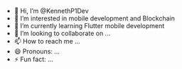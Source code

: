 - 👋 Hi, I’m @KennethP1Dev
- 👀 I’m interested in mobile development and Blockchain
- 🌱 I’m currently learning Flutter mobile development
- 💞️ I’m looking to collaborate on ...
- 📫 How to reach me ...
- 😄 Pronouns: ...
- ⚡ Fun fact: ...

<!---
KennethP1Dev/KennethP1Dev is a ✨ special ✨ repository because its `README.md` (this file) appears on your GitHub profile.
You can click the Preview link to take a look at your changes.
--->
